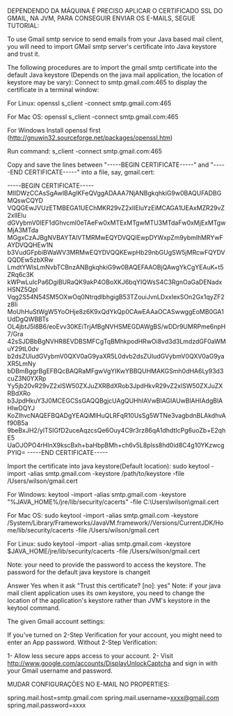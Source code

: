 DEPENDENDO DA MÁQUINA É PRECISO APLICAR O CERTIFICADO SSL DO GMAIL, NA JVM, PARA CONSEGUIR ENVIAR OS E-MAILS, SEGUE TUTORIAL:

To use Gmail smtp service to send emails from your Java based mail client, you will need to import GMail smtp server's certificate into Java keystore and trust it. 


The following procedures are to import the gmail smtp certificate into the default Java keystore (Depends on the java mail application, the location of keystore may be vary): 
Connect to smtp.gmail.com:465 to display the certificate in a terminal window:

For Linux:
openssl s_client -connect smtp.gmail.com:465

For Mac OS:
openssl s_client -connect smtp.gmail.com:465

For Windows
Install openssl first (http://gnuwin32.sourceforge.net/packages/openssl.htm)

Run command:
s_client -connect smtp.gmail.com:465

Copy and save the lines between "-----BEGIN CERTIFICATE-----" and "-----END CERTIFICATE-----" into a file, say, gmail.cert:

-----BEGIN CERTIFICATE-----
MIIDWzCCAsSgAwIBAgIKFeQVggADAAA7NjANBgkqhkiG9w0BAQUFADBGMQswCQYD
VQQGEwJVUzETMBEGA1UEChMKR29vZ2xlIEluYzEiMCAGA1UEAxMZR29vZ2xlIElu
dGVybmV0IEF1dGhvcml0eTAeFw0xMTExMTgwMTU3MTdaFw0xMjExMTgwMjA3MTda
MGgxCzAJBgNVBAYTAlVTMRMwEQYDVQQIEwpDYWxpZm9ybmlhMRYwFAYDVQQHEw1N
b3VudGFpbiBWaWV3MRMwEQYDVQQKEwpHb29nbGUgSW5jMRcwFQYDVQQDEw5zbXRw
LmdtYWlsLmNvbTCBnzANBgkqhkiG9w0BAQEFAAOBjQAwgYkCgYEAuK+t5ZRq6c3K
kWPwLuIcPa6DgiBURaQK9akP4OBoXKJ6bqYIQWsS4C3RgnOaGaDENadxHSNZ5Qpl
Vqg2S54N54SM5OXwOq0NtrqdlbhgigB53TZouiJvnLDxxIexSOn2Gx1qyZF2z8Ii
MoUhHuStWgW5YoOHje8z6K9xQdYkQp0CAwEAAaOCASwwggEoMB0GA1UdDgQWBBTs
OL4jbtJ5l8B6/eoEvv30KEiTrjAfBgNVHSMEGDAWgBS/wDDr9UMRPme6npH7/Gra
42sSJDBbBgNVHR8EVDBSMFCgTqBMhkpodHRwOi8vd3d3LmdzdGF0aWMuY29tL0dv
b2dsZUludGVybmV0QXV0aG9yaXR5L0dvb2dsZUludGVybmV0QXV0aG9yaXR5LmNy
bDBmBggrBgEFBQcBAQRaMFgwVgYIKwYBBQUHMAKGSmh0dHA6Ly93d3cuZ3N0YXRp
Yy5jb20vR29vZ2xlSW50ZXJuZXRBdXRob3JpdHkvR29vZ2xlSW50ZXJuZXRBdXRo
b3JpdHkuY3J0MCEGCSsGAQQBgjcUAgQUHhIAVwBlAGIAUwBlAHIAdgBlAHIwDQYJ
KoZIhvcNAQEFBQADgYEAQiMlHuQLRFqR10UsSg5WTNe3vagbdnBLAkdhvAf90B5a
9beBxJH2/ylTSIGfD2uceAqzcsQe6Ouy4C9r3rz86qA1dhdtIcPg6uoZb+E2qhE5
UaOJOPO4rHInX9kscBxh+baHbpBMh+ch6v5L8plss8hd0id8C4g10YKzwcgPYlQ=
-----END CERTIFICATE-----

Import the certificate into java keystore(Default location):
sudo keytool -import -alias smtp.gmail.com -keystore /path/to/keystore -file /Users/wilson/gmail.cert

For Windows:
keytool -import -alias smtp.gmail.com -keystore "%JAVA_HOME%/jre/lib/security/cacerts" -file C:\Users\wilson\gmail.cert

For Mac OS:
sudo keytool -import -alias smtp.gmail.com -keystore /System/Library/Frameworks/JavaVM.framework//Versions/CurrentJDK/Home/lib/security/cacerts -file /Users/wilson/gmail.cert

For Linux:
sudo keytool -import -alias smtp.gmail.com -keystore $JAVA_HOME/jre/lib/security/cacerts -file /Users/wilson/gmail.cert

Note: your need to provide the password to access the keystore. The password for the default java keystore is changeit

Answer Yes when it ask "Trust this certificate? [no]:  yes"
Note: if your java mail client application uses its own keystore, you need to change the location of the application's keystore rather than JVM's keystore in the keytool command.

The given Gmail account settings:

If you've turned on 2-Step Verification for your account, you might need to enter an App password.
Without 2-Step Verification:

1- Allow less secure apps access to your account.
2- Visit http://www.google.com/accounts/DisplayUnlockCaptcha and sign in with your Gmail username and password.

MUDAR CONFIGURAÇÕES NO E-MAIL NO PROPERTIES:

spring.mail.host=smtp.gmail.com
spring.mail.username=xxxx@gmail.com
spring.mail.password=xxxx
